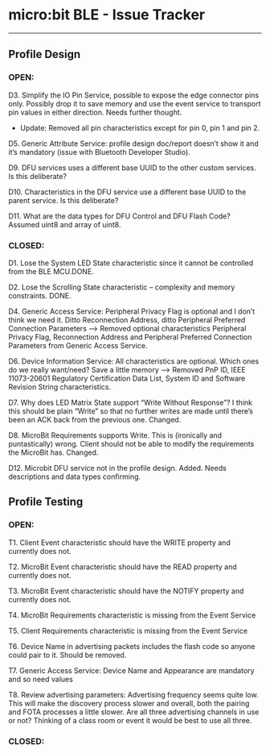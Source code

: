 # micro:bit BLE - Issue Tracker
----------

Profile Design
--------------

### OPEN:

D3. Simplify the IO Pin Service, possible to expose the edge connector pins only. Possibly drop it to save memory and use the event service to transport pin values in either direction. Needs further thought.

* Update: Removed all pin characteristics except for pin 0, pin 1 and pin 2.

D5. Generic Attribute Service: profile design doc/report doesn’t show it and it’s mandatory (issue with Bluetooth Developer Studio). 

D9. DFU services uses a different base UUID to the other custom services. Is this deliberate?

D10. Characteristics in the DFU service use a different base UUID to the parent service. Is this deliberate?

D11. What are the data types for DFU Control and DFU Flash Code? Assumed uint8 and array of uint8.


### CLOSED:

D1. Lose the System LED State characteristic since it cannot be controlled from the BLE MCU.DONE.

D2. Lose the Scrolling State characteristic – complexity and memory constraints. DONE.

D4. Generic Access Service: Peripheral Privacy Flag is optional and I don’t think we need it. Ditto Reconnection Address, ditto Peripheral Preferred Connection Parameters --> Removed optional characteristics Peripheral Privacy Flag, Reconnection Address and Peripheral Preferred Connection Parameters from Generic Access Service.

D6. Device Information Service: All characteristics are optional. Which ones do we really want/need? Save a little memory --> Removed PnP ID, IEEE 11073-20601 Regulatory Certification Data List, System ID and Software Revision String characteristics.

D7. Why does LED Matrix State support “Write Without Response”? I think this should be plain “Write” so that no further writes are made until there’s been an ACK back from the previous one. Changed.

D8. MicroBit Requirements supports Write. This is (ironically and puntastically) wrong. Client should not be able to modify the requirements the MicroBit has. Changed.

D12. Microbit DFU service not in the profile design. Added. Needs descriptions and data types confirming.


Profile Testing
---------------

### OPEN:
T1. Client Event characteristic should have the WRITE property and currently does not.

T2. MicroBit Event characteristic should have the READ property and currently does not.

T3. MicroBit Event characteristic should have the NOTIFY property and currently does not.

T4. MicroBit Requirements characteristic is missing from the Event Service

T5. Client Requirements characteristic is missing from the Event Service

T6. Device Name in advertising packets includes the flash code so anyone could pair to it. Should be removed.

T7. Generic Access Service: Device Name and Appearance are mandatory and so need values

T8. Review advertising parameters: Advertising frequency seems quite low. This will make the discovery process slower and overall, both the pairing and FOTA processes a little slower. Are all three advertising channels in use or not? Thinking of a class room or event it would be best to use all three.  
### CLOSED:
